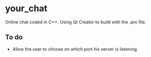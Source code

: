 # your_chat
Online chat coded in C++. Using Qt Creator to build with the .pro file.

## To do
* Allow the user to choose on which port his server is listening
